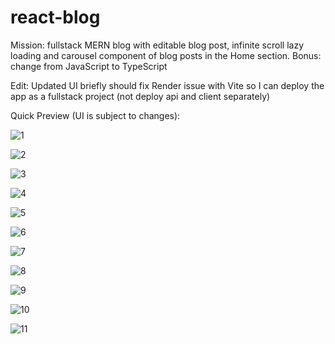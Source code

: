 # react-blog

Mission: fullstack MERN blog with editable blog post, infinite scroll lazy loading and carousel component of blog posts in the Home section.
Bonus: change from JavaScript to TypeScript

Edit: Updated UI briefly should fix Render issue with Vite so I can deploy the app as a fullstack project (not deploy api and client separately)

Quick Preview (UI is subject to changes):

![1](https://github.com/whatthefoobar/react-blog/assets/69626975/0c11f45b-9a0d-4ada-9304-7905f9ebf7b2)

![2](https://github.com/whatthefoobar/react-blog/assets/69626975/9f614347-16eb-474b-a485-94dbe7ceab26)

![3](https://github.com/whatthefoobar/react-blog/assets/69626975/0eaf1475-8b81-4cb5-9ef4-723b9d25421c)

![4](https://github.com/whatthefoobar/react-blog/assets/69626975/4a988770-e1a5-40cb-9516-6d736e3e815d)

![5](https://github.com/whatthefoobar/react-blog/assets/69626975/995be844-0988-459b-a8fb-6555c937cdf6)

![6](https://github.com/whatthefoobar/react-blog/assets/69626975/54dd0e5a-2acd-46cd-a989-24f6cddf523e)

![7](https://github.com/whatthefoobar/react-blog/assets/69626975/8c8e8794-ff15-4888-982b-c7c280cd7b5d)

![8](https://github.com/whatthefoobar/react-blog/assets/69626975/de03b215-619b-4000-9584-93242125b6b1)

![9](https://github.com/whatthefoobar/react-blog/assets/69626975/5eed1877-4f5c-41e1-ba75-a3a155ea7c55)

![10](https://github.com/whatthefoobar/react-blog/assets/69626975/c4bc200a-1882-4d85-b367-7dd23eb5bb98)

![11](https://github.com/whatthefoobar/react-blog/assets/69626975/f1b59e4f-b262-4278-8e1e-2e9fa100ea85)
